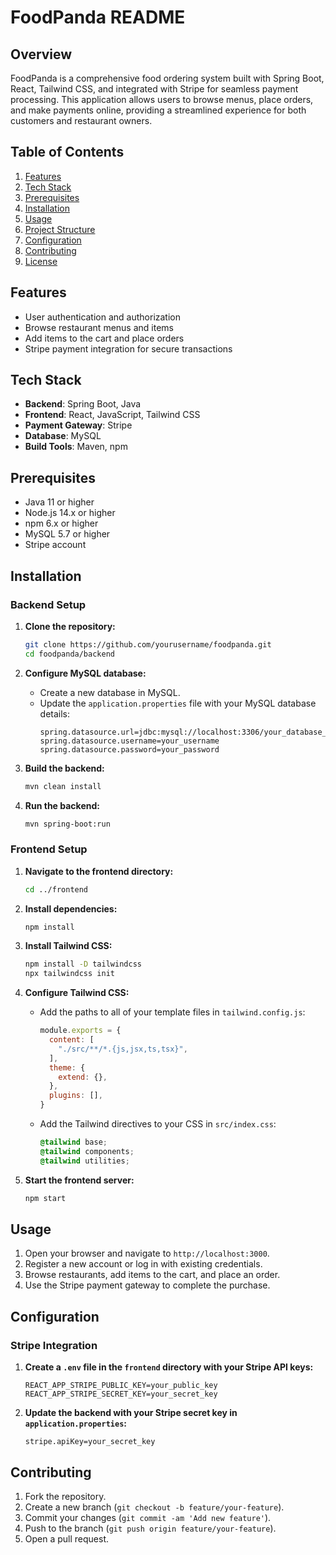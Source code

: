 # FoodPanda README

## Overview
FoodPanda is a comprehensive food ordering system built with Spring Boot, React, Tailwind CSS, and integrated with Stripe for seamless payment processing. This application allows users to browse menus, place orders, and make payments online, providing a streamlined experience for both customers and restaurant owners.

## Table of Contents
1. [Features](#features)
2. [Tech Stack](#tech-stack)
3. [Prerequisites](#prerequisites)
4. [Installation](#installation)
5. [Usage](#usage)
6. [Project Structure](#project-structure)
7. [Configuration](#configuration)
8. [Contributing](#contributing)
9. [License](#license)

## Features
- User authentication and authorization
- Browse restaurant menus and items
- Add items to the cart and place orders
- Stripe payment integration for secure transactions


## Tech Stack
- **Backend**: Spring Boot, Java
- **Frontend**: React, JavaScript, Tailwind CSS
- **Payment Gateway**: Stripe
- **Database**: MySQL
- **Build Tools**: Maven, npm

## Prerequisites
- Java 11 or higher
- Node.js 14.x or higher
- npm 6.x or higher
- MySQL 5.7 or higher
- Stripe account

## Installation

### Backend Setup
1. **Clone the repository:**
    ```sh
    git clone https://github.com/yourusername/foodpanda.git
    cd foodpanda/backend
    ```

2. **Configure MySQL database:**
   - Create a new database in MySQL.
   - Update the `application.properties` file with your MySQL database details:
     ```properties
     spring.datasource.url=jdbc:mysql://localhost:3306/your_database_name
     spring.datasource.username=your_username
     spring.datasource.password=your_password
     ```

3. **Build the backend:**
    ```sh
    mvn clean install
    ```

4. **Run the backend:**
    ```sh
    mvn spring-boot:run
    ```

### Frontend Setup
1. **Navigate to the frontend directory:**
    ```sh
    cd ../frontend
    ```

2. **Install dependencies:**
    ```sh
    npm install
    ```

3. **Install Tailwind CSS:**
    ```sh
    npm install -D tailwindcss
    npx tailwindcss init
    ```

4. **Configure Tailwind CSS:**
    - Add the paths to all of your template files in `tailwind.config.js`:
      ```js
      module.exports = {
        content: [
          "./src/**/*.{js,jsx,ts,tsx}",
        ],
        theme: {
          extend: {},
        },
        plugins: [],
      }
      ```

    - Add the Tailwind directives to your CSS in `src/index.css`:
      ```css
      @tailwind base;
      @tailwind components;
      @tailwind utilities;
      ```

5. **Start the frontend server:**
    ```sh
    npm start
    ```

## Usage
1. Open your browser and navigate to `http://localhost:3000`.
2. Register a new account or log in with existing credentials.
3. Browse restaurants, add items to the cart, and place an order.
4. Use the Stripe payment gateway to complete the purchase.

## Configuration
### Stripe Integration
1. **Create a `.env` file in the `frontend` directory with your Stripe API keys:**
    ```env
    REACT_APP_STRIPE_PUBLIC_KEY=your_public_key
    REACT_APP_STRIPE_SECRET_KEY=your_secret_key
    ```

2. **Update the backend with your Stripe secret key in `application.properties`:**
    ```properties
    stripe.apiKey=your_secret_key
    ```

## Contributing
1. Fork the repository.
2. Create a new branch (`git checkout -b feature/your-feature`).
3. Commit your changes (`git commit -am 'Add new feature'`).
4. Push to the branch (`git push origin feature/your-feature`).
5. Open a pull request.

